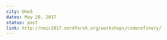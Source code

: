 ```yaml
---
city: Umeå
dates: May 29, 2017
status: past
link: http://neic2017.nordforsk.org/workshops/coderefinery/
---
```

